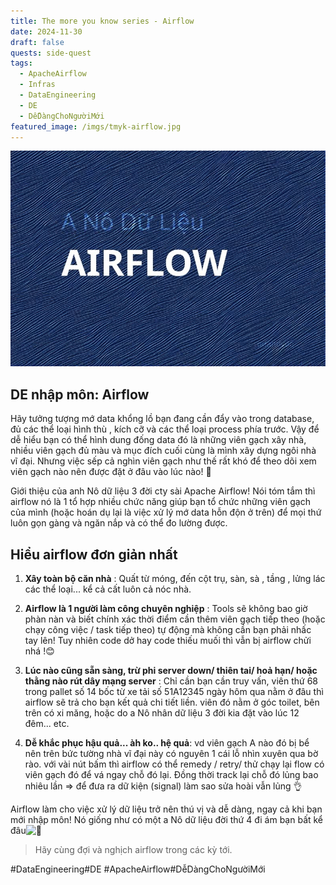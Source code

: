 ```yaml
---
title: The more you know series - Airflow
date: 2024-11-30
draft: false
quests: side-quest
tags:
  - ApacheAirflow
  - Infras
  - DataEngineering
  - DE
  - DễDàngChoNgườiMới
featured_image: /imgs/tmyk-airflow.jpg
---
```


![Images airflow](tmyk-airflow.jpg)
## DE nhập môn: Airflow

Hãy tưởng tượng mớ data khổng lồ bạn đang cần đẩy vào trong database, đủ các thể loại hình thù , kích cỡ và các thể loại process phía trước. Vậy để dễ hiểu bạn có thể hình dung đống data đó là những viên gạch xây nhà, nhiều viên gạch đủ màu và mục đích cuối cùng là mình xây dựng ngôi nhà vĩ đại. Nhưng việc sếp cả nghìn viên gạch như thế rất khó để theo dõi xem viên gạch nào nên được đặt ở đâu vào lúc nào! 🧐

Giới thiệu của anh Nô dữ liệu 3 đời cty sài Apache Airflow! Nói tóm tắm thì airflow nó là 1 tổ hợp nhiều chức năng giúp bạn tổ chức những viên gạch của mình (hoặc hoán dụ lại là việc xử lý mớ data hỗn độn ở trên) để mọi thứ luôn gọn gàng và ngăn nắp và có thể đo lường được.

## Hiểu airflow đơn giản nhất

1. **Xây toàn bộ căn nhà** : Quất từ móng, đến cột trụ, sàn, sà , tầng , lửng lác các thể loại... kể cả cất luôn cả nóc nhà.

2. **Airflow là 1 người làm công chuyên nghiệp** : Tools sẽ không bao giờ phàn nàn và biết chính xác thời điểm cần thêm viên gạch tiếp theo (hoặc chạy công việc / task tiếp theo) tự động mà không cần bạn phải nhấc tay lên! Tuy nhiên code dở hay code thiếu muối thì vẫn bị airflow chửi nhá !😊

3. **Lúc nào cũng sẵn sàng, trừ phi server down/ thiên tai/ hoả hạn/ hoặc thằng nào rút dây mạng server** : Chỉ cần bạn cần truy vấn, viên thứ 68 trong pallet số 14 bốc từ xe tải số 51A12345 ngày hôm qua nằm ở đâu thì airflow sẽ trả cho bạn kết quả chi tiết liền. viên đó nằm ở góc toilet, bên trên có xi măng, hoặc do a Nô nhân dữ liệu 3 đời kia đặt vào lúc 12 đêm... etc.

4. **Dễ khắc phục hậu quả... àh ko.. hệ quả**: vd viên gạch A nào đó bị bể nên trên bức tường nhà vĩ đại này có nguyên 1 cái lỗ nhìn xuyên qua bờ rào. với vài nút bấm thì airflow có thể remedy / retry/ thử chạy lại flow có viên gạch đó để vá ngay chỗ đó lại. Đồng thời track lại chỗ đó lủng bao nhiêu lần => để đưa ra dữ kiện (signal) làm sao sửa hoài vẫn lủng 👌

Airflow làm cho việc xử lý dữ liệu trở nên thú vị và dễ dàng, ngay cả khi bạn mới nhập môn! Nó giống như có một a Nô dữ liệu đời thứ 4 đi ám bạn bất kể đâu![🚀](https://static.xx.fbcdn.net/images/emoji.php/v9/tc6/1/16/1f680.png)


> Hãy cùng đợi và nghịch airflow trong các kỳ tới.


#DataEngineering#DE #ApacheAirflow#DễDàngChoNgườiMới 